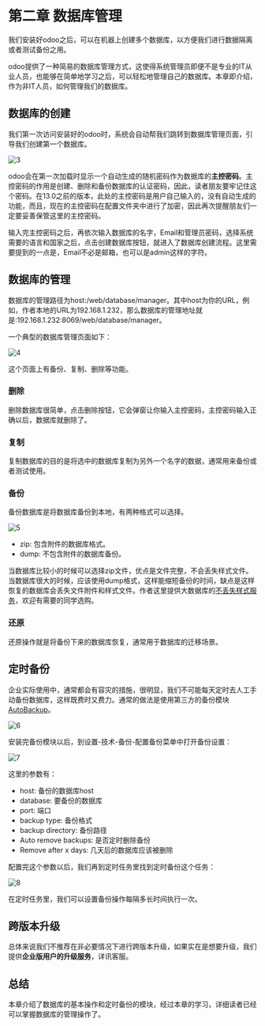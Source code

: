 # 第二章 数据库管理

我们安装好odoo之后，可以在机器上创建多个数据库，以方便我们进行数据隔离或者测试备份之用。

odoo提供了一种简易的数据库管理方式，这使得系统管理员即便不是专业的IT从业人员，也能够在简单地学习之后，可以轻松地管理自己的数据库。本章即介绍，作为非IT人员，如何管理我们的数据库。

## 数据库的创建

我们第一次访问安装好的odoo时，系统会自动帮我们跳转到数据库管理页面，引导我们创建第一个数据库。

![3](images/3.jpg)

odoo会在第一次加载时显示一个自动生成的随机密码作为数据库的**主控密码**。主控密码的作用是创建、删除和备份数据库的认证密码，因此，读者朋友要牢记住这个密码。在13.0之前的版本，此处的主控密码是用户自己输入的，没有自动生成的功能，而且，现在的主控密码在配置文件夹中进行了加密，因此再次提醒朋友们一定要妥善保管这里的主控密码。

输入完主控密码之后，再依次输入数据库的名字，Email和管理员密码，选择系统需要的语言和国家之后，点击创建数据库按钮，就进入了数据库创建流程。这里需要提到的一点是，Email不必是邮箱，也可以是admin这样的字符。

## 数据库的管理

数据库的管理路径为host:/web/database/manager。其中host为你的URL，例如，作者本地的URL为192.168.1.232，那么数据库的管理地址就是:192.168.1.232:8069/web/database/manager。

一个典型的数据库管理页面如下：

![4](images/4.jpg)

这个页面上有备份、复制、删除等功能。

### 删除

删除数据库很简单，点击删除按钮，它会弹窗让你输入主控密码，主控密码输入正确以后，数据库就删除了。

### 复制

复制数据库的目的是将选中的数据库复制为另外一个名字的数据，通常用来备份或者测试使用。

### 备份

备份数据库是将数据库备份到本地，有两种格式可以选择。

![5](images/5.jpg)


* zip: 包含附件的数据库格式。
* dump: 不包含附件的数据库备份。

当数据库比较小的时候可以选择zip文件，优点是文件完整，不会丢失样式文件。当数据库很大的时候，应该使用dump格式，这样能缩短备份的时间，缺点是这样恢复的数据库会丢失文件附件和样式文件。作者这里提供大数据库的[不丢失样式服务](opensoft.taobao.com)，欢迎有需要的同学选购。

### 还原

还原操作就是将备份下来的数据库恢复，通常用于数据库的迁移场景。

## 定时备份

企业实际使用中，通常都会有容灾的措施，很明显，我们不可能每天定时去人工手动备份数据库，这样既费时又费力。通常的做法是使用第三方的备份模块[AutoBackup](https://apps.odoo.com/apps/modules/14.0/auto_backup/)。

![6](images/6.jpg)

安装完备份模块以后，到设置-技术-备份-配置备份菜单中打开备份设置：

![7](images/7.jpg)

这里的参数有：

* host: 备份的数据库host
* database: 要备份的数据库
* port: 端口
* backup type: 备份格式
* backup directory: 备份路径
* Auto remove backups: 是否定时删除备份
* Remove after x days: 几天后的数据库应该被删除

配置完这个参数以后，我们再到定时任务里找到定时备份这个任务：

![8](images/8.jpg)

在定时任务里，我们可以设置备份操作每隔多长时间执行一次。

## 跨版本升级

总体来说我们不推荐在非必要情况下进行跨版本升级，如果实在是想要升级，我们提供**企业版用户的升级服务**，详讯客服。

## 总结

本章介绍了数据库的基本操作和定时备份的模块，经过本章的学习，详细读者已经可以掌握数据库的管理操作了。